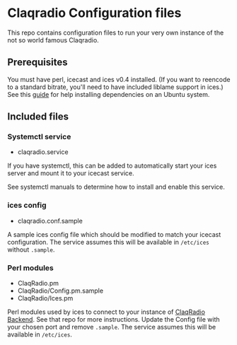 # Claqradio Configuration files

This repo contains configuration files to run your very own instance of the not so world famous Claqradio.

## Prerequisites

You must have perl, icecast and ices v0.4 installed. (If you want to reencode to a standard bitrate, you'll need to have included liblame support in ices.) See this [guide](https://ardsite.medium.com/internet-radio-server-with-icecast2-and-ices-mp3-stream-42a20e2d4713) for help installing dependencies on an Ubuntu system.

## Included files

### Systemctl service

- claqradio.service

If you have systemctl, this can be added to automatically start your ices server and mount it to your icecast service.

See systemctl manuals to determine how to install and enable this service.

### ices config

- claqradio.conf.sample

A sample ices config file which should be modified to match your icecast configuration. The service assumes this will be available in `/etc/ices` without `.sample`.

### Perl modules

- ClaqRadio.pm
- ClaqRadio/Config.pm.sample
- ClaqRadio/Ices.pm

Perl modules used by ices to connect to your instance of [ClaqRadio Backend](https://github.com/claquesous/radio-backend). See that repo for more instructions. Update the Config file with your chosen port and remove `.sample`. The service assumes this will be available in `/etc/ices`.

